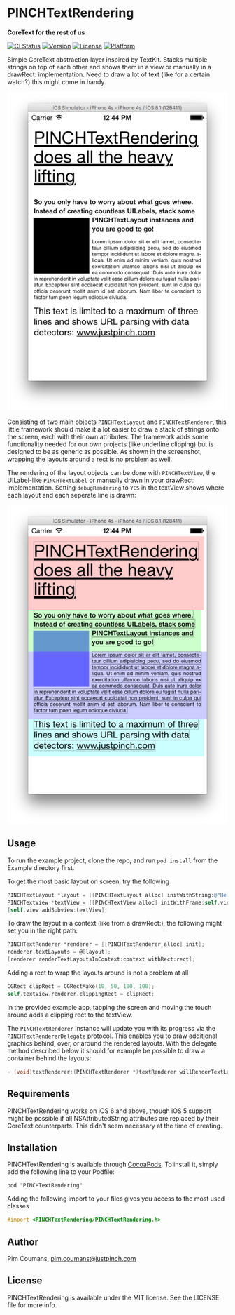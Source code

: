 # PINCHTextRendering

**CoreText for the rest of us**



[![CI Status](http://img.shields.io/travis/justpinch/PINCHTextRendering.svg?style=flat)](https://travis-ci.org/justpinch/PINCHTextRendering)
[![Version](https://img.shields.io/cocoapods/v/PINCHTextRendering.svg?style=flat)](http://cocoadocs.org/docsets/PINCHTextRendering)
[![License](https://img.shields.io/cocoapods/l/PINCHTextRendering.svg?style=flat)](http://cocoadocs.org/docsets/PINCHTextRendering)
[![Platform](https://img.shields.io/cocoapods/p/PINCHTextRendering.svg?style=flat)](http://cocoadocs.org/docsets/PINCHTextRendering)

Simple CoreText abstraction layer inspired by TextKit. Stacks multiple strings on top of each other and shows them in a view or manually in a drawRect: implementation. Need to draw a lot of text (like for a certain watch?) this might come in handy.

![Example](assets/example-screenshot.png)

Consisting of two main objects `PINCHTextLayout` and `PINCHTextRenderer`, this little framework should make it a lot easier to draw a stack of strings onto the screen, each with their own attributes. The framework adds some functionality needed for our own projects (like underline clipping) but is designed to be as generic as possible. As shown in the screenshot, wrapping the layouts around a rect is no problem as well.

The rendering of the layout objects can be done with `PINCHTextView`, the UILabel-like `PINCHTextLabel` or manually drawn in your drawRect: implementation. Setting `debugRendering` to `YES` in the textView shows where each layout and each seperate line is drawn:

![Debugging example](assets/example-debugging-screenshot.png)

## Usage

To run the example project, clone the repo, and run `pod install` from the Example directory first.

To get the most basic layout on screen, try the following

``` Objective-C
PINCHTextLayout *layout = [[PINCHTextLayout alloc] initWithString:@"Hello world!" attributes:@{PINCHTextLayoutFontAttribute: [UIFont systemFontOfSize:17]} name:@"hello"];
PINCHTextView *textView = [[PINCHTextView alloc] initWithFrame:self.view.bounds textLayouts:@[layout]];
[self.view addSubview:textView];
```

To draw the layout in a context (like from a drawRect:), the following might set you in the right path:

```Objective-C
PINCHTextRenderer *renderer = [[PINCHTextRenderer alloc] init];
renderer.textLayouts = @[layout];
[renderer renderTextLayoutsInContext:context withRect:rect];
```

Adding a rect to wrap the layouts around is not a problem at all

```Objective-C
CGRect clipRect = CGRectMake(10, 50, 100, 100);
self.textView.renderer.clippingRect = clipRect;
```

In the provided example app, tapping the screen and moving the touch around adds a clipping rect to the textView.

The `PINCHTextRenderer` instance will update you with its progress via the `PINCHTextRendererDelegate` protocol. This enables you to draw additional graphics behind, over, or around the rendered layouts. With the delegate method described below it should for example be possible to draw a container behind the layouts:

```Objective-C
- (void)textRenderer:(PINCHTextRenderer *)textRenderer willRenderTextLayouts:(NSArray *)textLayouts inBoundingRect:(CGRect)rect withContext:(CGContextRef)context;
```

## Requirements

PINCHTextRendering works on iOS 6 and above, though iOS 5 support might be possible if all NSAttributedString attributes are replaced by their CoreText counterparts. This didn't seem necessary at the time of creating.

## Installation

PINCHTextRendering is available through [CocoaPods](http://cocoapods.org). To install
it, simply add the following line to your Podfile:

    pod "PINCHTextRendering"

Adding the following import to your files gives you access to the most used classes
``` Objective-C
#import <PINCHTextRendering/PINCHTextRendering.h>
```

## Author

Pim Coumans, pim.coumans@justpinch.com

## License

PINCHTextRendering is available under the MIT license. See the LICENSE file for more info.
